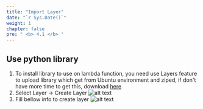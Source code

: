 ```yaml
---
title: "Import Layer"
date: "`r Sys.Date()`"
weight: 1
chapter: false
pre: " <b> 4.1 </b> "
---
```


## Use python library

1. To install library to use on lambda function, you need use Layers feature to upload library which get from Ubuntu environment and ziped, if don't have more time to get this, download [here](/00001-SlackAlertEC2/data/python.zip)
2. Select Layer -> Create Layer
   ![alt text](/images/4.lambda-function/001.png)
3. Fill bellow info to create layer
   ![alt text](/images/4.lambda-function/002.png)
